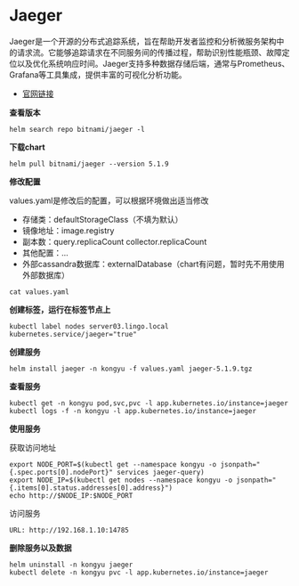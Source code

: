# Jaeger

Jaeger是一个开源的分布式追踪系统，旨在帮助开发者监控和分析微服务架构中的请求流。它能够追踪请求在不同服务间的传播过程，帮助识别性能瓶颈、故障定位以及优化系统响应时间。Jaeger支持多种数据存储后端，通常与Prometheus、Grafana等工具集成，提供丰富的可视化分析功能。

- [官网链接](https://www.jaegertracing.io/)

**查看版本**

```
helm search repo bitnami/jaeger -l
```

**下载chart**

```
helm pull bitnami/jaeger --version 5.1.9
```

**修改配置**

values.yaml是修改后的配置，可以根据环境做出适当修改

- 存储类：defaultStorageClass（不填为默认）
- 镜像地址：image.registry
- 副本数：query.replicaCount collector.replicaCount
- 其他配置：...
- 外部cassandra数据库：externalDatabase（chart有问题，暂时先不用使用外部数据库）

```
cat values.yaml
```

**创建标签，运行在标签节点上**

```
kubectl label nodes server03.lingo.local kubernetes.service/jaeger="true"
```

**创建服务**

```
helm install jaeger -n kongyu -f values.yaml jaeger-5.1.9.tgz
```

**查看服务**

```
kubectl get -n kongyu pod,svc,pvc -l app.kubernetes.io/instance=jaeger
kubectl logs -f -n kongyu -l app.kubernetes.io/instance=jaeger
```

**使用服务**

获取访问地址

```
export NODE_PORT=$(kubectl get --namespace kongyu -o jsonpath="{.spec.ports[0].nodePort}" services jaeger-query)
export NODE_IP=$(kubectl get nodes --namespace kongyu -o jsonpath="{.items[0].status.addresses[0].address}")
echo http://$NODE_IP:$NODE_PORT
```

访问服务

```
URL: http://192.168.1.10:14785
```

**删除服务以及数据**

```
helm uninstall -n kongyu jaeger
kubectl delete -n kongyu pvc -l app.kubernetes.io/instance=jaeger
```

